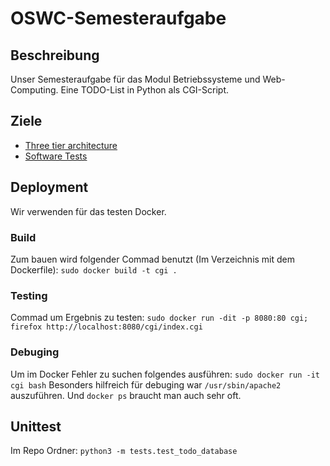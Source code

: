 # OSWC-Semesteraufgabe

## Beschreibung
Unser Semesteraufgabe für das Modul Betriebssysteme und Web-Computing. Eine TODO-List in Python als CGI-Script.

## Ziele
- [Three tier architecture](https://www.youtube.com/watch?v=n4J30QEFjDk)
- [Software Tests](https://www.youtube.com/watch?v=DhUpxWjOhME&t=115s)


## Deployment
Wir verwenden für das testen Docker.

### Build
Zum bauen wird folgender Commad benutzt (Im Verzeichnis mit dem Dockerfile): `sudo docker build -t cgi .`

### Testing
Commad um Ergebnis zu testen:
`sudo docker run -dit -p 8080:80 cgi; firefox http://localhost:8080/cgi/index.cgi`

### Debuging 
Um im Docker Fehler zu suchen folgendes ausführen: `sudo docker run -it cgi bash`
Besonders hilfreich für debuging war `/usr/sbin/apache2` auszuführen.
Und `docker ps` braucht man auch sehr oft.

## Unittest

Im Repo Ordner: `python3 -m tests.test_todo_database`